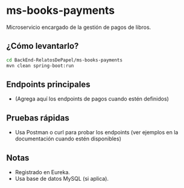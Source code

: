 # ms-books-payments

Microservicio encargado de la gestión de pagos de libros.

## ¿Cómo levantarlo?

```sh
cd BackEnd-RelatosDePapel/ms-books-payments
mvn clean spring-boot:run
```

## Endpoints principales
- (Agrega aquí los endpoints de pagos cuando estén definidos)

## Pruebas rápidas
- Usa Postman o curl para probar los endpoints (ver ejemplos en la documentación cuando estén disponibles)

## Notas
- Registrado en Eureka.
- Usa base de datos MySQL (si aplica). 